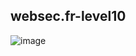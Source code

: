 ## websec.fr-level10
![image](https://user-images.githubusercontent.com/75677317/195372877-2bf4f79f-5732-4e27-960e-e508fe968b87.png)
